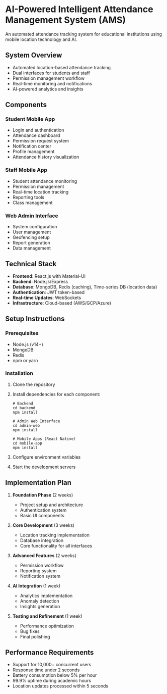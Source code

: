 # AI-Powered Intelligent Attendance Management System (AMS)

An automated attendance tracking system for educational institutions using mobile location technology and AI.

## System Overview

- Automated location-based attendance tracking
- Dual interfaces for students and staff
- Permission management workflow
- Real-time monitoring and notifications
- AI-powered analytics and insights

## Components

### Student Mobile App
- Login and authentication
- Attendance dashboard
- Permission request system
- Notification center
- Profile management
- Attendance history visualization

### Staff Mobile App
- Student attendance monitoring
- Permission management
- Real-time location tracking
- Reporting tools
- Class management

### Web Admin Interface
- System configuration
- User management
- Geofencing setup
- Report generation
- Data management

## Technical Stack

- **Frontend**: React.js with Material-UI
- **Backend**: Node.js/Express
- **Database**: MongoDB, Redis (caching), Time-series DB (location data)
- **Authentication**: JWT token-based
- **Real-time Updates**: WebSockets
- **Infrastructure**: Cloud-based (AWS/GCP/Azure)

## Setup Instructions

### Prerequisites
- Node.js (v14+)
- MongoDB
- Redis
- npm or yarn

### Installation

1. Clone the repository
2. Install dependencies for each component:
   ```
   # Backend
   cd backend
   npm install
   
   # Admin Web Interface
   cd admin-web
   npm install
   
   # Mobile Apps (React Native)
   cd mobile-app
   npm install
   ```

3. Configure environment variables
4. Start the development servers

## Implementation Plan

1. **Foundation Phase** (2 weeks)
   - Project setup and architecture
   - Authentication system
   - Basic UI components

2. **Core Development** (3 weeks)
   - Location tracking implementation
   - Database integration
   - Core functionality for all interfaces

3. **Advanced Features** (2 weeks)
   - Permission workflow
   - Reporting system
   - Notification system

4. **AI Integration** (1 week)
   - Analytics implementation
   - Anomaly detection
   - Insights generation

5. **Testing and Refinement** (1 week)
   - Performance optimization
   - Bug fixes
   - Final polishing

## Performance Requirements

- Support for 10,000+ concurrent users
- Response time under 2 seconds
- Battery consumption below 5% per hour
- 99.9% uptime during academic hours
- Location updates processed within 5 seconds